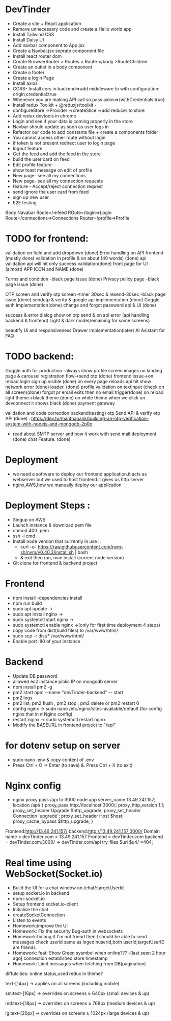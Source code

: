 # DevTinder
- Create a vite + React application
- Remove unnecessary code and create a Hello world app
- Install Tailwind CSS
- Install Daisy UI
- Add navbar component to App.jsx
- Create a Navbar.jsx seprate component file
- Install react router dom
- Create BrowserRouter > Routes > Route =/body >RouteChildren
- Create an outlet in a body component
- Create a footer
- Create a login Page
- Install axios
- CORS- Install cors in backend=>add middleware to with configuration: origin,credential:true
- Whenever you are making API call so pass axios=>{withCredentials:true}
- Install redux Toolkit + @reduxjs/toolkit - 
- configureStore =>Provider =>createSlice =>add reducer to store
- Add redux devtools in chrome
- Login and see if your data is coming properly in the store
- Navbar should update as soon as user logs in
- Refactor our code to add constants file + create a components folder
- You cannot access other route without login
- if token is not present redirect user to login page
- logout feature
- Get the feed and add the feed in the store
- build the user card on feed
- Edit profile feature
- show toast message on edit of profile
- New page- see all my connections
- New page- see all my connection requests
- feature - Accept/reject connection request
- send ignore the user card from feed
- sign up new user
- E2E testing

Body
Navabar
Route=/=>feed
ROute=/login=>Login
Route=/connections=>Connections
Router=/profile=>Profile

# TODO for frontend:
validation on field and add dropdown (done)
Error handling on API frontend (mostly done)
validation in profile & on about (40 words) (done)
api validation api will hit only success validation(done)
front page for UI  (almost)
APP ICON and NAME (done)

Terms and condition -black page issue (done)
Privacy policy page -black page issue (done)

OTP screen and verify otp screen -timer 30sec & resend-30sec -black page issue (done)
sendotp & verify & google api implementation  (done)
Goggle auth Implementation(done)
change and forgot password api & UI (done)

success & error dialog show on otp send & on api error (api handling backend & frontend)
Light & dark mode(remaining for some screens)

beautify Ui and responsiveness
Drawer Implementation(later)
AI Asistant for FAQ

 # TODO backend:
 Goggle auth for production -always show profile screen
 images on landing page & carousel
 registration flow->send otp  (done)
 frontend issue->on reload login sign up visible (done)
 on every page reloads api hit show network error (done)
 loader. (done)
 profile validation on textinput (check on all screen)(done)
 forgot pr email exits then no email trigger(done)
 on reload light theme->black theme (done)
 on white theme when we click on devconnect it shows black (done)
 payment gateway 


validation and code correction backend(testing)
otp Send API & verify otp API (done)
: https://dev.to/manthanank/building-an-otp-verification-system-with-nodejs-and-mongodb-2p0o
- read about SMTP server and how it work with send mail
deployment  (done)
chat Feature. (done)

# Deployment
- we need a software to deploy our frontend application.it acts as webserver but we used to host frontend.it gives us http server
- nginx,AWS,how we manually deploy our application
# Deployment Steps :
- Singup on AWS
- Launch instance & download pem file
- chmod 400 <secret>.pem
- ssh -i cmd
- Install node version that currently in use ::
   - curl -o- https://raw.githubusercontent.com/nvm-sh/nvm/v0.40.3/install.sh | bash 
   - & exit then run, nvm install (current node version)
- Git clone for frontend & backend project
# Frontend
  - npm install -dependencies install
  - npm run build
  - sudo apt update ->
  - sudo apt install nginx ->
  - sudo systemctl start nginx ->
  - sudo systemctl enable nginx ->(only for first time deployment 4 steps)
  - copy code from dist(build files) to /var/www/html/
  -  sudo scp -r dist/* /var/www/html/
  - Enable port :80 of your instance
# Backend
 - Update DB password
 - allowed ec2 instance piblic IP on mongodb server
 - npm install pm2 -g
 - pm2 start npm --name "devTinder-backend" -- start
 - pm2 logs
 - pm2 list, pm2 flush <name>, pm2 stop <name>, pm2 delete<name> or pm2 restart 0
 - config nginx -> sudo nano /etc/nginx/sites-available/default (for config nginx that in # Nginx config)
 - restart nginx -> sudo systemctl restart nginx
 - Modify the BASEURL in frontend project to "/api"
 # for dotenv setup on server
 - sudo nano .env & copy content of .env
 - Press Ctrl + O → Enter (to save) &.  Press Ctrl + X (to exit)


# Nginx config
- nginx proxy pass /api to 3000 node app
 server_name 13.49.241.157;
   location /api/ {
        proxy_pass http://localhost:3000/;
        proxy_http_version 1.1;
        proxy_set_header Upgrade $http_upgrade;
        proxy_set_header Connection 'upgrade';
        proxy_set_header Host $host;
        proxy_cache_bypass $http_upgrade;
   }

Frontend:http://13.49.241.157/
backend:http://13.49.241.157:3000/
Domain name = devTinder.com = 13.49.241.157
Frontend = devTinder.com
backend = devTinder.com:3000/ => devTinder.com/api
try_files $uri $uri/ =404;

# Real time using WebSocket(Socket.io)
- Build the UI for a chat window on /chat/:targetUserId
- setup socket.io in backend
- npm i socket.io
- Setup frontend socket.io-client
- Initialise the chat
- createSocketConnection
- Listen to events
- Homework:improve the UI
- Homework: Fix the security Bug-auth in websockets
- Homework:fix bug:if I'm not friend then I should be able to send messages
   check userid same as logedinuserid,both userId,targetUserID are friends
- Homework: feat: Show Green sysmbol when online??? -[last seen 2 hour ago]
    connection established store timestamp
- Homework: Limit messages when fetching from DB(pagination)




diffulcities: online status,used redux in theme?

text-[14px] → applies on all screens (including mobile)

sm:text-[16px] → overrides on screens ≥ 640px (small devices & up)

md:text-[18px] → overrides on screens ≥ 768px (medium devices & up)

lg:text-[20px] → overrides on screens ≥ 1024px (large devices & up)